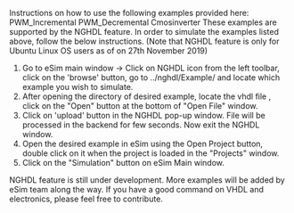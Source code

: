Instructions on how to use the following examples provided here:
          PWM_Incremental
          PWM_Decremental
          Cmosinverter
These examples are supported by the NGHDL feature.
In order to simulate the examples listed above, follow the below instructions. 
    (Note that NGHDL feature is only for Ubuntu Linux OS users as of on 27th November 2019)
1. Go to eSim main window -> Click on NGHDL icon from the left toolbar, click on the 'browse' button, go to ../nghdl/Example/ and locate which example you wish to simulate.
2. After opening the directory of desired example, locate the vhdl file , click on the "Open" button at the bottom of "Open File" window.
3. Click on 'upload' button in the NGHDL pop-up window. File will be processed in the backend for few seconds. Now exit the NGHDL window.
4. Open the desired example in eSim using the Open Project button, double click on it when the project is loaded in the "Projects" window.
5. Click on the "Simulation" button on eSim Main window.

NGHDL feature is still under development. More examples will be added by eSim team along the way.
If you have a good command on VHDL and electronics, please feel free to contribute.

